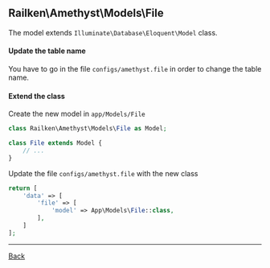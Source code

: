## Railken\Amethyst\Models\File

The model extends ```Illuminate\Database\Eloquent\Model``` class.

#### Update the table name
You have to go in the file `configs/amethyst.file` in order to change the table name.

#### Extend the class

Create the new model in `app/Models/File`
```php
class Railken\Amethyst\Models\File as Model;

class File extends Model {
	// ...
}
```
Update the file `configs/amethyst.file` with the new class
```php
return [
    'data' => [
        'file' => [
            'model' => App\Models\File::class,
        ],
    ]
];
```

---
[Back](index.md)